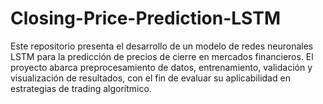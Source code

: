# Closing-Price-Prediction-LSTM
Este repositorio presenta el desarrollo de un modelo de redes neuronales LSTM para la predicción de precios de cierre en mercados financieros. El proyecto abarca preprocesamiento de datos, entrenamiento, validación y visualización de resultados, con el fin de evaluar su aplicabilidad en estrategias de trading algorítmico.
